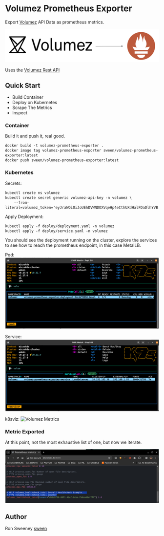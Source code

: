 # Volumez Prometheus Exporter
Export [Volumez](https://volumez.com/) API Data as prometheus metrics.

<img src="https://github.com/sween/volumez-prometheus-exporter/raw/main/assets/volumez-prometheus-exporter.png" alt="Volumez Metrics">

Uses the [Volumez Rest API](https://volumez.com/static/swagger.html) 


## Quick Start

- Build Container
- Deploy on Kubernetes
- Scrape The Metrics
- Inspect

### Container
Build it and push it, real good.

```
docker build -t volumez-prometheus-exporter .
docker image tag volumez-prometheus-exporter sween/volumez-prometheus-exporter:latest
docker push sween/volumez-prometheus-exporter:latest
```

### Kubernetes

Secrets:

```
kubectl create ns volumez
kubectl create secret generic volumez-api-key -n volumez \
    --from-literal=volumez_token='eyJraWQiOiJoUEhDVWNDOXVqeHp4eCthUXdHalFDaDlhYVB......'
```

Apply Deployment:

```
kubectl apply -f deploy/deployment.yaml -n volumez
kubectl apply -f deploy/service.yaml -n volumez
```

You should see the deployment running on the cluster, explore the services to see how to reach the prometheus endpoint, in this case MetalLB.

Pod:
<img src="https://github.com/sween/volumez-prometheus-exporter/raw/main/assets/volumez-prometheus-pod.png" alt="Volumez Metrics">

Service:
<img src="https://github.com/sween/volumez-prometheus-exporter/raw/main/assets/volumez-prometheus-service.png" alt="Volumez Metrics">

k8sviz:
<img src="https://github.com/sween/volumez-prometheus-exporter/raw/main/assets/volumez-prometheus-kviz.png" alt="Volumez Metrics">



### Metric Exported
At this point, not the most exhaustive list of one, but now we iterate.

<img src="https://github.com/sween/volumez-prometheus-exporter/raw/main/assets/volumez-prometheus-metrics.png" alt="Volumez Metrics">





## Author
Ron Sweeney [sween](https://www.github.com/sween)

